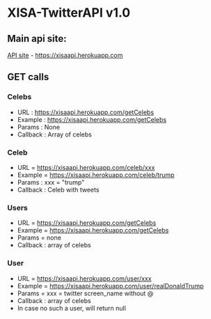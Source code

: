 # XISA-TwitterAPI v1.0

## Main api site:
[API site](https://xisaapi.herokuapp.com/) - https://xisaapi.herokuapp.com


## GET calls

### Celebs
* URL : https://xisaapi.herokuapp.com/getCelebs
* Example : https://xisaapi.herokuapp.com/getCelebs
* Params : None
* Callback : Array of celebs

### Celeb
* URL = https://xisaapi.herokuapp.com/celeb/xxx
* Example = https://xisaapi.herokuapp.com/celeb/trump
* Params : xxx = "trump"
* Callback : Celeb with tweets

### Users
* URL = https://xisaapi.herokuapp.com/getCelebs
* Example = https://xisaapi.herokuapp.com/getCelebs
* Params = none
* Callback : array of celebs

### User
* URL = https://xisaapi.herokuapp.com/user/xxx
* Example = https://xisaapi.herokuapp.com/user/realDonaldTrump
* Params = xxx = twitter screen_name without @
* Callback : array of celebs
* In case no such a user, will return null



